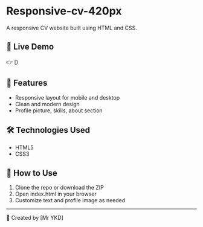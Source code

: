 # Responsive-cv-420px

A responsive CV website built using HTML and CSS.

## 🚀 Live Demo

👉 [)

## 📂 Features

- Responsive layout for mobile and desktop
- Clean and modern design
- Profile picture, skills, about section

## 🛠️ Technologies Used

- HTML5
- CSS3


## 📄 How to Use

1. Clone the repo or download the ZIP
2. Open index.html in your browser
3. Customize text and profile image as needed

---

👤 Created by [Mr YKD]
